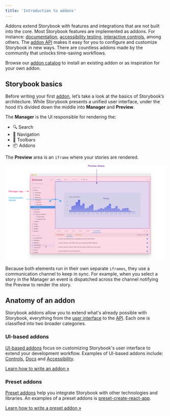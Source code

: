 ```yaml
---
title: 'Introduction to addons'
---
```


Addons extend Storybook with features and integrations that are not built into the core. Most Storybook features are implemented as addons. For instance: [documentation](../writing-docs/introduction.md), [accessibility testing](https://github.com/storybookjs/storybook/tree/master/addons/a11y), [interactive controls](../essentials/controls.md), among others.
The [addon API](./addons-api.md) makes it easy for you to configure and customize Storybook in new ways. There are countless addons made by the community that unlocks time-saving workflows.

Browse our [addon catalog](https://storybook.js.org/addons) to install an existing addon or as inspiration for your own addon.

## Storybook basics

Before writing your first [addon](https://storybook.js.org/addons), let’s take a look at the basics of Storybook’s architecture. While Storybook presents a unified user interface, under the hood it’s divided down the middle into **Manager** and **Preview**.

The **Manager** is the UI responsible for rendering the:

- 🔍 Search
- 🧭 Navigation
- 🔗 Toolbars
- 📦 Addons

The **Preview** area is an `iframe` where your stories are rendered.

![Storybook detailed window](./manager-preview.jpg)

Because both elements run in their own separate `iframes`, they use a communication channel to keep in sync. For example, when you select a story in the Manager an event is dispatched across the channel notifying the Preview to render the story.

## Anatomy of an addon

Storybook addons allow you to extend what's already possible with Storybook, everything from the [user interface](./addon-types.md) to the [API](./addons-api.md). Each one is classified into two broader categories.

### UI-based addons

[UI-based addons](./addon-types.md#ui-based-addons) focus on customizing Storybook's user interface to extend your development workflow. Examples of UI-based addons include: [Controls](../essentials/controls.md), [Docs](../writing-docs/introduction.md) and [Accessibility](https://github.com/storybookjs/storybook/tree/master/addons/a11y).

[Learn how to write an addon »](./writing-addons.md)

### Preset addons

[Preset addons](./addon-types.md#preset-addons) help you integrate Storybook with other technologies and libraries. An examples of a preset addons is [preset-create-react-app](https://github.com/storybookjs/presets/tree/master/packages/preset-create-react-app).

[Learn how to write a preset addon »](./writing-presets.md)
